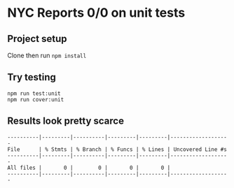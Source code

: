 # NYC Reports 0/0 on unit tests

## Project setup

Clone then run `npm install`

## Try testing

```
npm run test:unit
npm run cover:unit
```
## Results look pretty scarce

```
----------|---------|----------|---------|---------|-------------------
File      | % Stmts | % Branch | % Funcs | % Lines | Uncovered Line #s 
----------|---------|----------|---------|---------|-------------------
All files |       0 |        0 |       0 |       0 |                   
----------|---------|----------|---------|---------|-------------------
```
